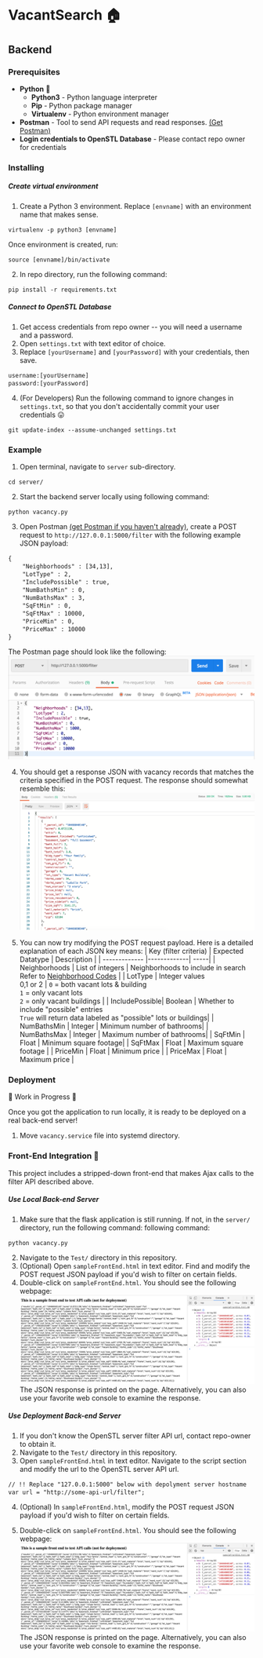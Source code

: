 # VacantSearch 🏠
## Backend
### Prerequisites
 - **Python** :snake:
   - **Python3** - Python language interpreter
   - **Pip** - Python package manager
   - **Virtualenv** - Python environment manager
 - **Postman** - Tool to send API requests and read responses. [(Get Postman)](https://www.getpostman.com/downloads/)
 - **Login credentials to OpenSTL Database** - Please contact repo owner for credentials

### Installing
 ##### Create virtual environment
 1. Create a Python 3 environment. Replace ``[envname]`` with an environment name that makes sense.
 ```
 virtualenv -p python3 [envname]
 ```
 Once environment is created, run:
 ```
 source [envname]/bin/activate
 ```
 2. In repo directory, run the following command:
 ```
 pip install -r requirements.txt
 ```


 ##### Connect to OpenSTL Database
 1. Get access credentials from repo owner -- you will need a username and a password.
 2. Open `settings.txt` with text editor of choice.
 3. Replace ``[yourUsername]`` and ``[yourPassword]`` with your credentials, then save.
 ```
 username:[yourUsername]
 password:[yourPassword]
 ```
 4. (For Developers) Run the following command to ignore changes in `settings.txt`, so that you don't accidentally commit your user credentials 😛
 ```
 git update-index --assume-unchanged settings.txt
 ```
### Example
1. Open terminal, navigate to `server` sub-directory.
```
cd server/
```
2. Start the backend server locally using following command:
```
python vacancy.py
```
3. Open Postman [(get Postman if you haven't already)](https://www.getpostman.com/downloads/), create a POST request to `http://127.0.0.1:5000/filter` with the following example JSON payload:
```
{
	"Neighborhoods" : [34,13],
	"LotType" : 2,
	"IncludePossible" : true,
	"NumBathsMin" : 0,
	"NumBathsMax" : 3,
	"SqFtMin" : 0,
	"SqFtMax" : 10000,
	"PriceMin" : 0,
	"PriceMax" : 10000
}
```
The Postman page should look like the following:
![POST Example](./documentation/post-example.png)

4. You should get a response JSON with vacancy records that matches the criteria specified in the POST request. The response should somewhat resemble this:
![POST Response Example](./documentation/response-example.png)

5. You can now try modifying the POST request payload. Here is a detailed explanation of each JSON key means:
| Key (filter criteria)           | Expected Datatype   | Description |
| ------------- |-------------| -----|
| Neighborhoods  | List of integers         |  Neighborhoods to include in search<br> Refer to [Neighborhood Codes](https://github.com/OpenDataSTL/housing/blob/master/static/st-louis-neighborhoods.json) |
| LotType        | Integer values<br> 0,1 or 2 | `0` = both vacant lots & building<br> `1` = only vacant lots<br> `2` = only vacant buildings |
| IncludePossible| Boolean                  | Whether to include "possible" entries <br>  `True` will return data labeled as "possible" lots or buildings|
| NumBathsMin    | Integer                  | Minimum number of bathrooms|
| NumBathsMax    | Integer                  | Maximum number of bathrooms|
| SqFtMin        | Float                    | Minimum square footage|
| SqFtMax        | Float                    | Maximum square footage |
| PriceMin       | Float                    | Minimum price              |
| PriceMax       | Float                    | Maximum price          |


### Deployment
🚧 Work in Progress 🚧

Once you got the application to run locally, it is ready to be deployed on a real back-end server!

1. Move `vacancy.service` file into systemd directory.


### Front-End Integration 🔧
This project includes a stripped-down front-end that makes Ajax calls to the filter API described above.  

##### Use Local Back-end Server

1. Make sure that the flask application is still running. If not, in the `server/` directory, run the following command:
following command:
```
python vacancy.py
```
2. Navigate to the `Test/` directory in this repository.
3. (Optional) Open `sampleFrontEnd.html` in text editor. Find and modify the POST request JSON payload if you'd wish to filter on certain fields.
4. Double-click on `sampleFrontEnd.html`. You should see the following webpage:
![HTML Example](./documentation/html-example.png)
The JSON response is printed on the page. Alternatively, you can also use your favorite web console to examine the response.

##### Use Deployment Back-end Server
1. If you don't know the OpenSTL server filter API url, contact repo-owner to obtain it.
2. Navigate to the `Test/` directory in this repository.
3. Open `sampleFrontEnd.html` in text editor. Navigate to the script section and modify the url to the OpenSTL server API url.
```
// !! Replace "127.0.0.1:5000" below with depolyment server hostname
var url = "http://some-api-url/filter";
```
4. (Optional) In `sampleFrontEnd.html`, modify the POST request JSON payload if you'd wish to filter on certain fields.

5. Double-click on `sampleFrontEnd.html`. You should see the following webpage:
![HTML Example](./documentation/html-example.png)
The JSON response is printed on the page. Alternatively, you can also use your favorite web console to examine the response.
